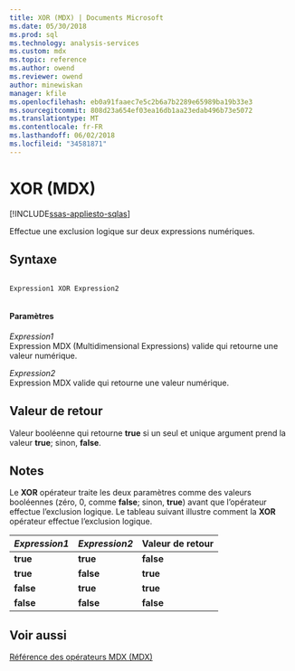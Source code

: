 ```yaml
---
title: XOR (MDX) | Documents Microsoft
ms.date: 05/30/2018
ms.prod: sql
ms.technology: analysis-services
ms.custom: mdx
ms.topic: reference
ms.author: owend
ms.reviewer: owend
author: minewiskan
manager: kfile
ms.openlocfilehash: eb0a91faaec7e5c2b6a7b2289e65989ba19b33e3
ms.sourcegitcommit: 808d23a654ef03ea16db1aa23edab496b73e5072
ms.translationtype: MT
ms.contentlocale: fr-FR
ms.lasthandoff: 06/02/2018
ms.locfileid: "34581871"
---
```

# <a name="xor-mdx"></a>XOR (MDX)
[!INCLUDE[ssas-appliesto-sqlas](../includes/ssas-appliesto-sqlas.md)]

  Effectue une exclusion logique sur deux expressions numériques.  
  
## <a name="syntax"></a>Syntaxe  
  
```  
  
Expression1 XOR Expression2  
  
```  
  
#### <a name="parameters"></a>Paramètres  
 *Expression1*  
 Expression MDX (Multidimensional Expressions) valide qui retourne une valeur numérique.  
  
 *Expression2*  
 Expression MDX valide qui retourne une valeur numérique.  
  
## <a name="return-value"></a>Valeur de retour  
 Valeur booléenne qui retourne **true** si un seul et unique argument prend la valeur **true**; sinon, **false**.  
  
## <a name="remarks"></a>Notes  
 Le **XOR** opérateur traite les deux paramètres comme des valeurs booléennes (zéro, 0, comme **false**; sinon, **true**) avant que l’opérateur effectue l’exclusion logique. Le tableau suivant illustre comment la **XOR** opérateur effectue l’exclusion logique.  
  
|*Expression1*|*Expression2*|Valeur de retour|  
|-------------------|-------------------|------------------|  
|**true**|**true**|**false**|  
|**true**|**false**|**true**|  
|**false**|**true**|**true**|  
|**false**|**false**|**false**|  
  
## <a name="see-also"></a>Voir aussi  
 [Référence des opérateurs MDX &#40;MDX&#41;](../mdx/mdx-operator-reference-mdx.md)  
  
  

